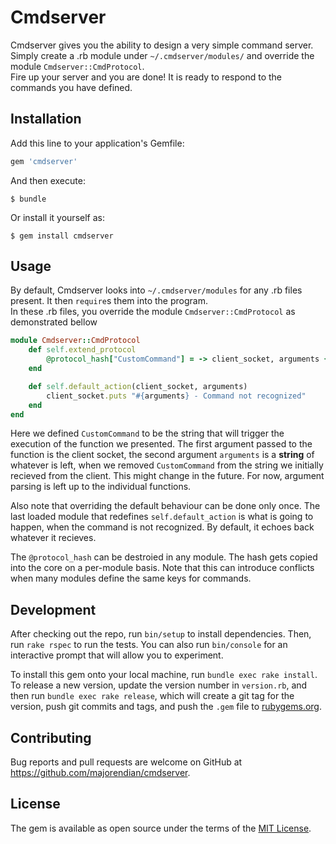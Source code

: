 # Cmdserver

Cmdserver gives you the ability to design a very simple command server.
Simply create a .rb module under `~/.cmdserver/modules/` and override the module `Cmdserver::CmdProtocol`.   
Fire up your server and you are done! It is ready to respond to the commands you have defined.

## Installation

Add this line to your application's Gemfile:

```ruby
gem 'cmdserver'
```

And then execute:

    $ bundle

Or install it yourself as:

    $ gem install cmdserver

## Usage

By default, Cmdserver looks into `~/.cmdserver/modules` for any .rb files present. It then `require`s them into the program.   
In these .rb files, you override the module `Cmdserver::CmdProtocol` as demonstrated bellow   

```ruby
module Cmdserver::CmdProtocol
    def self.extend_protocol
        @protocol_hash["CustomCommand"] = -> client_socket, arguments { client_socket.puts "You sent: #{arguments}" }
    end

    def self.default_action(client_socket, arguments)
        client_socket.puts "#{arguments} - Command not recognized"
    end
end
```

Here we defined `CustomCommand` to be the string that will trigger the execution of the function we presented.
The first argument passed to the function is the client socket, the second argument `arguments` is a __string__ of whatever
is left, when we removed `CustomCommand` from the string we initially recieved from the client. This might change in the future.
For now, argument parsing is left up to the individual functions.   

Also note that overriding the default behaviour can be done only once. The last loaded module that redefines `self.default_action` is what is going to happen, when the command is not recognized. By default, it echoes back whatever it recieves.   

The `@protocol_hash` can be destroied in any module. The hash gets copied into the core on a per-module basis. Note that this can introduce
conflicts when many modules define the same keys for commands.

## Development

After checking out the repo, run `bin/setup` to install dependencies. Then, run `rake rspec` to run the tests. You can also run `bin/console` for an interactive prompt that will allow you to experiment.

To install this gem onto your local machine, run `bundle exec rake install`. To release a new version, update the version number in `version.rb`, and then run `bundle exec rake release`, which will create a git tag for the version, push git commits and tags, and push the `.gem` file to [rubygems.org](https://rubygems.org).

## Contributing

Bug reports and pull requests are welcome on GitHub at https://github.com/majorendian/cmdserver.


## License

The gem is available as open source under the terms of the [MIT License](http://opensource.org/licenses/MIT).

